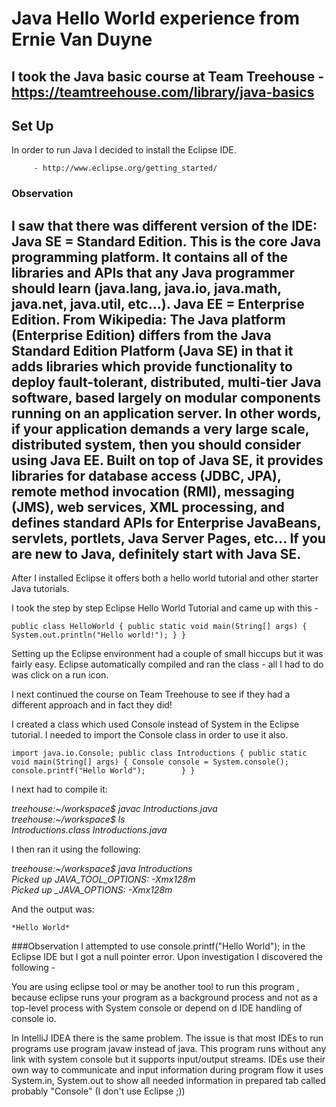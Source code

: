 # Java Hello World experience from Ernie Van Duyne


I took the Java basic course at Team Treehouse - 
https://teamtreehouse.com/library/java-basics
-----------
## Set Up
In order to run Java I decided to install the Eclipse IDE.
         
         - http://www.eclipse.org/getting_started/

### Observation
I saw that there was different version of the IDE:
Java SE = Standard Edition. This is the core Java programming platform. It contains all of the libraries and APIs that any Java programmer should learn (java.lang, java.io, java.math, java.net, java.util, etc...).
Java EE = Enterprise Edition. From Wikipedia:
The Java platform (Enterprise Edition) differs from the Java Standard Edition Platform (Java SE) in that it adds libraries which provide functionality to deploy fault-tolerant, distributed, multi-tier Java software, based largely on modular components running on an application server.
In other words, if your application demands a very large scale, distributed system, then you should consider using Java EE. Built on top of Java SE, it provides libraries for database access (JDBC, JPA), remote method invocation (RMI), messaging (JMS), web services, XML processing, and defines standard APIs for Enterprise JavaBeans, servlets, portlets, Java Server Pages, etc...
If you are new to Java, definitely start with Java SE.
---------------
After I installed Eclipse it offers both a hello world tutorial and other starter Java tutorials.

I took the step by step Eclipse Hello World Tutorial and came up with this - 

`public class HelloWorld {
	public static void main(String[] args) {
System.out.println("Hello world!");
	}
}`
 
Setting up the Eclipse environment had a couple of small hiccups but it was fairly easy.
Eclipse automatically compiled and ran the class  - all I had to do was click on a run icon.

I next continued the course on Team Treehouse to see if they had a different approach and in fact they did!

I created a class which used Console instead of System in the Eclipse tutorial.
I needed to import the Console class in order to use it also.

`import java.io.Console;
 public class Introductions {
    public static void main(String[] args) {
        Console console = System.console();
      console.printf("Hello World");       
  }
}`


I next had to compile it:

_treehouse:~/workspace$ javac Introductions.java_                                                                                                                   
_treehouse:~/workspace$ ls_                                                                             
_Introductions.class  Introductions.java_


I then ran it using the following: 
                                                              
*treehouse:~/workspace$ java Introductions*                                                            
*Picked up JAVA_TOOL_OPTIONS: -Xmx128m*                                                          
*Picked up _JAVA_OPTIONS: -Xmx128m*

And the output was:

	*Hello World*


###Observation
I attempted to use console.printf("Hello World"); in the Eclipse IDE but I got a null pointer error.
Upon investigation I discovered the following - 

 You are using eclipse tool or may be another tool to run this program , because eclipse runs your program as a background process and not as a top-level process with System console or depend on d IDE handling of console io.


 In IntelliJ IDEA there is the same problem. The issue is that most IDEs to run programs use program javaw instead of java. This program runs without any link with system console but it supports input/output streams. IDEs use their own way to communicate and input information during program flow it uses System.in, System.out to show all needed information in prepared tab called probably "Console" (I don't use Eclipse ;))

